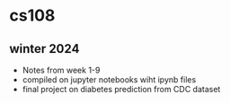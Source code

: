# cs108
## winter 2024

- Notes from week 1-9
- compiled on jupyter notebooks wiht ipynb files
- final project on diabetes prediction from CDC dataset
